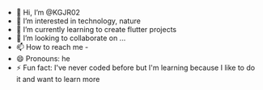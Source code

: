 - 👋 Hi, I’m @KGJR02
- 👀 I’m interested in technology, nature
- 🌱 I’m currently learning to create flutter projects
- 💞️ I’m looking to collaborate on ...
- 📫 How to reach me -
- 😄 Pronouns: he
- ⚡ Fun fact: I've never coded before but I'm learning because I like to do it and want to learn more

<!---
KGJR02/KGJR02 is a ✨ special ✨ repository because its `README.md` (this file) appears on your GitHub profile.
You can click the Preview link to take a look at your changes.
--->
